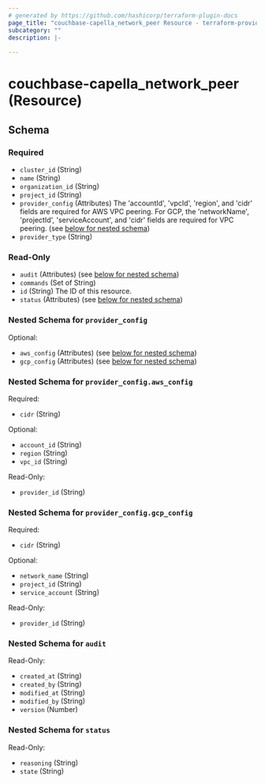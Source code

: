 ```yaml
---
# generated by https://github.com/hashicorp/terraform-plugin-docs
page_title: "couchbase-capella_network_peer Resource - terraform-provider-couchbase-capella"
subcategory: ""
description: |-
  
---
```


# couchbase-capella_network_peer (Resource)





<!-- schema generated by tfplugindocs -->
## Schema

### Required

- `cluster_id` (String)
- `name` (String)
- `organization_id` (String)
- `project_id` (String)
- `provider_config` (Attributes) The 'accountId', 'vpcId', 'region', and 'cidr' fields are required for AWS VPC peering. For GCP, the 'networkName', 'projectId', 'serviceAccount', and 'cidr' fields are required for VPC peering. (see [below for nested schema](#nestedatt--provider_config))
- `provider_type` (String)

### Read-Only

- `audit` (Attributes) (see [below for nested schema](#nestedatt--audit))
- `commands` (Set of String)
- `id` (String) The ID of this resource.
- `status` (Attributes) (see [below for nested schema](#nestedatt--status))

<a id="nestedatt--provider_config"></a>
### Nested Schema for `provider_config`

Optional:

- `aws_config` (Attributes) (see [below for nested schema](#nestedatt--provider_config--aws_config))
- `gcp_config` (Attributes) (see [below for nested schema](#nestedatt--provider_config--gcp_config))

<a id="nestedatt--provider_config--aws_config"></a>
### Nested Schema for `provider_config.aws_config`

Required:

- `cidr` (String)

Optional:

- `account_id` (String)
- `region` (String)
- `vpc_id` (String)

Read-Only:

- `provider_id` (String)


<a id="nestedatt--provider_config--gcp_config"></a>
### Nested Schema for `provider_config.gcp_config`

Required:

- `cidr` (String)

Optional:

- `network_name` (String)
- `project_id` (String)
- `service_account` (String)

Read-Only:

- `provider_id` (String)



<a id="nestedatt--audit"></a>
### Nested Schema for `audit`

Read-Only:

- `created_at` (String)
- `created_by` (String)
- `modified_at` (String)
- `modified_by` (String)
- `version` (Number)


<a id="nestedatt--status"></a>
### Nested Schema for `status`

Read-Only:

- `reasoning` (String)
- `state` (String)

